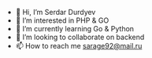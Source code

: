 - 👋 Hi, I’m Serdar Durdyev
- 👀 I’m interested in PHP & GO
- 🌱 I’m currently learning Go & Python
- 💞️ I’m looking to collaborate on backend
- 📫 How to reach me sarage92@mail.ru

<!---
saarge92/saarge92 is a ✨ special ✨ repository because its `README.md` (this file) appears on your GitHub profile.
You can click the Preview link to take a look at your changes.
--->
